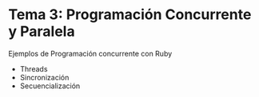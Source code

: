 # Tema 3: Programación Concurrente y Paralela 

Ejemplos de Programación concurrente con Ruby

* Threads
* Sincronización
* Secuencialización
